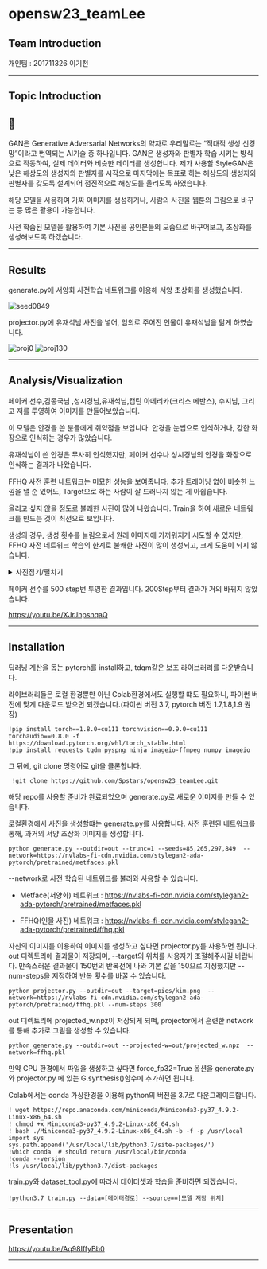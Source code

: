 opensw23_teamLee
=============

Team Introduction
-------------

개인팀 : 201711326 이기천

------------------------
Topic Introduction
-------------   
## :gem:   
GAN은 Generative Adversarial Networks의 약자로 우리말로는 “적대적 생성 신경망”이라고 번역되는 AI기술 중 하나입니다.  GAN은 생성자와 판별자 학습 시키는 방식으로 작동하여, 실제 데이터와 비슷한 데이터를 생성합니다. 제가 사용할 StyleGAN은 낮은 해상도의 생성자와 판별자를 시작으로 마지막에는 목표로 하는 해상도의 생성자와 판별자를 갖도록 설계되어  점진적으로 해상도를 올리도록 하였습니다.   
   
해당 모델을 사용하여 가짜 이미지를 생성하거나, 사람의 사진을 웹툰의 그림으로 바꾸는 등 많은 활용이 가능합니다. 


사전 학습된 모델을 활용하여 기본 사진을 공인분들의 모습으로 바꾸어보고, 초상화를 생성해보도록 하겠습니다.


---------------------------
Results
-------------
generate.py에 서양화 사전학습 네트워크를 이용해 서양 초상화를 생성했습니다.

![seed0849](https://github.com/Spstars/opensw23_teamLee/assets/83457482/51b3634d-0501-4290-af5c-a7ca4bc4ded9)

projector.py에 유재석님 사진을 넣어, 임의로 주어진 인물이 유재석님을 닮게 하였습니다.

![proj0](https://github.com/Spstars/opensw23_teamLee/assets/83457482/ca67b88c-2516-479a-86c1-c3b67e983548)
![proj130](https://github.com/Spstars/opensw23_teamLee/assets/83457482/0072251f-9132-443b-be17-26134479fe97)





---------------------------

Analysis/Visualization
-------------

페이커 선수,김종국님 ,성시경님,유재석님,캡틴 아메리카(크리스 에반스), 수지님, 그리고 저를 투영하여 이미지를 만들어보았습니다.

이 모델은 안경을 쓴 분들에게 취약점을 보입니다. 안경을 눈썹으로 인식하거나, 강한 화장으로 인식하는 경우가 많았습니다.

유재석님이 쓴 안경은 무사히 인식했지만, 페이커 선수나 성시경님의 안경을 화장으로 인식하는 결과가 나왔습니다.

FFHQ 사전 훈련 네트워크는 미묘한 성능을 보여줍니다. 추가 트레이닝 없이 비슷한 느낌을 낼 순 있어도, Target으로 하는 사람이 잘 드러나지 않는 게 아쉽습니다.

올리고 싶지 않을 정도로 불쾌한 사진이 많이 나왔습니다. Train을 하여 새로운 네트워크를 만드는 것이 최선으로 보입니다. 

생성의 경우, 생성 횟수를 늘림으로서 원래 이미지에 가까워지게 시도할 수 있지만, FFHQ 사전 네트워크 학습의 한계로 불쾌한 사진이 많이 생성되고, 크게 도움이 되지 않습니다.

<details>
<summary>사진접기/펼치기</summary>

<!-- summary 아래 한칸 공백 두어야함 -->
1.크리스 에반스
   
   ![cap](https://github.com/Spstars/opensw23_teamLee/assets/83457482/c5528226-d17f-48cc-aeb0-7038e5cd9fdb)
   
   
2.김종국
   
   ![김종국](https://github.com/Spstars/opensw23_teamLee/assets/83457482/98bc214d-4748-4f1e-99d9-802721a7683a)
   
  
3.성시경
   
   
   ![성시경](https://github.com/Spstars/opensw23_teamLee/assets/83457482/51f9354f-d77f-49d4-847f-ec1d7bd23f8f)
   
 
4.페이커 선수
   
   ![faker](https://github.com/Spstars/opensw23_teamLee/assets/83457482/c579ca3e-a1a7-4596-a28a-e5caa3fe0749)

5.수지
   
   ![suju](https://github.com/Spstars/opensw23_teamLee/assets/83457482/c34f9931-aba4-4ccd-a6c0-2ad4c85b2f09)   
   
   
6. 작성자
   
   
   ![me](https://github.com/Spstars/opensw23_teamLee/assets/83457482/34f71fee-cbee-41d1-90e1-3056a4510461)


</details>

페이커 선수를 500 step번 투영한 결과입니다. 200Step부터 결과가 거의 바뀌지 않았습니다.


https://youtu.be/XJrJhpsnqaQ


---------------------------
Installation
-------------


딥러닝 계산을 돕는 pytorch를 install하고, tdqm같은 보조 라이브러리를 다운받습니다.


라이브러리들은 로컬 환경뿐만 아닌 Colab환경에서도 실행할 떄도 필요하니, 파이썬 버전에 맞게 다운로드 받으면 되겠습니다.(파이썬 버전 3.7, pytorch 버전 1.7,1.8,1.9 권장) 

    !pip install torch==1.8.0+cu111 torchvision==0.9.0+cu111 torchaudio==0.8.0 -f https://download.pytorch.org/whl/torch_stable.html
    !pip install requests tqdm pyspng ninja imageio-ffmpeg numpy imageio


그 뒤에, git clone 명령어로 git을 클론합니다.


     !git clone https://github.com/Spstars/opensw23_teamLee.git
     
해당 repo를 사용할 준비가 완료되었으며 generate.py로 새로운 이미지를 만들 수 있습니다.



로컬환경에서 사진을 생성할떄는 generate.py를 사용합니다. 사전 훈련된 네트워크를 통해, 과거의 서양 초상화 이미지를 생성합니다.


    python generate.py --outdir=out --trunc=1 --seeds=85,265,297,849  --network=https://nvlabs-fi-cdn.nvidia.com/stylegan2-ada-pytorch/pretrained/metfaces.pkl


--network로 사전 학습된 네트워크를 불러와 사용할 수 있습니다.   

* Metface(서양화) 네트워크 : https://nvlabs-fi-cdn.nvidia.com/stylegan2-ada-pytorch/pretrained/metfaces.pkl 

* FFHQ(인물 사진) 네트워크 :  https://nvlabs-fi-cdn.nvidia.com/stylegan2-ada-pytorch/pretrained/ffhq.pkl



자신의 이미지를 이용하여 이미지를 생성하고 싶다면 projector.py를 사용하면 됩니다. out 디렉토리에 결과물이 저장되며, --target의 위치를 사용자가 조절해주시길 바랍니다. 만족스러운 결과물이 150번의 반복전에 나와 기본 값을 150으로 지정했지만 --num-steps을 지정하여 반복 횟수를 바꿀 수 있습니다. 



    python projector.py --outdir=out --target=pics/kim.png  --network=https://nvlabs-fi-cdn.nvidia.com/stylegan2-ada-pytorch/pretrained/ffhq.pkl --num-steps 300


out 디렉토리에 projected_w.npz이 저장되게 되며, projector에서 훈련한 network를 통해 추가로 그림을 생성할 수 있습니다.


    python generate.py --outdir=out --projected-w=out/projected_w.npz  --network=ffhq.pkl

만약 CPU 환경에서 파일을 생성하고 싶다면 force_fp32=True 옵션을 generate.py 와 projector.py 에 있는 G.synthesis()함수에 추가하면 됩니다.


Colab에서는 conda 가상환경을 이용해 python의 버전을 3.7로 다운그레이드합니다. 

    ! wget https://repo.anaconda.com/miniconda/Miniconda3-py37_4.9.2-Linux-x86_64.sh
    ! chmod +x Miniconda3-py37_4.9.2-Linux-x86_64.sh
    ! bash ./Miniconda3-py37_4.9.2-Linux-x86_64.sh -b -f -p /usr/local
    import sys
    sys.path.append('/usr/local/lib/python3.7/site-packages/')
    !which conda  # should return /usr/local/bin/conda
    !conda --version
    !ls /usr/local/lib/python3.7/dist-packages

train.py와 dataset_tool.py에 따라서 데이터셋과 학습을 준비하면 되겠습니다.

    !python3.7 train.py --data=[데이터경로] --source==[모델 저장 위치]      

---------------------------

Presentation
-------------


https://youtu.be/Aq98IffyBb0


---------------------------
